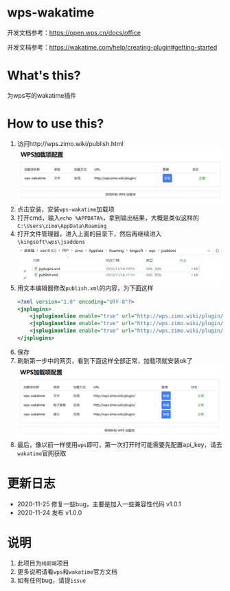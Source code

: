 # wps-wakatime

开发文档参考：https://open.wps.cn/docs/office

开发文档参考：https://wakatime.com/help/creating-plugin#getting-started

# What's this?

为wps写的wakatime插件

# How to use this?

1. 访问http://wps.zimo.wiki/publish.html
    ![wps加载项配置](screenshots/7b778394.jpeg)
2. 点击安装，安装`wps-wakatime`加载项
3. 打开cmd，输入`echo %APPDATA%`，拿到输出结果，大概是类似这样的`C:\Users\zimo\AppData\Roaming`
4. 打开文件管理器，进入上面的目录下，然后再继续进入`\kingsoft\wps\jsaddons`
    ![jsaddons目录](screenshots/7968ceb0.png)
5. 用文本编辑器修改`publish.xml`的内容，为下面这样
    ```xml
    <?xml version="1.0" encoding="UTF-8"?>
    <jsplugins>
        <jspluginonline enable="true" url="http://wps.zimo.wiki/plugin/" type="wps" name="wps-wakatime"/>
        <jspluginonline enable="true" url="http://wps.zimo.wiki/plugin/" type="et" name="wps-wakatime"/>
        <jspluginonline enable="true" url="http://wps.zimo.wiki/plugin/" type="wpp" name="wps-wakatime"/>
    </jsplugins>
    ``` 
6. 保存
7. 刷新第一步中的网页，看到下面这样全部正常，加载项就安装ok了
    ![配置完成](screenshots/e5e2577f.png)
8. 最后，像以前一样使用`wps`即可，第一次打开时可能需要先配置api_key，请去`wakatime`官网获取

# 更新日志

- 2020-11-25 修复一些bug，主要是加入一些兼容性代码 v1.0.1
- 2020-11-24 发布 v1.0.0

# 说明

1. 此项目为`纯前端`项目
2. 更多说明请看`wps`和`wakatime`官方文档
3. 如有任何bug，请提`issue`